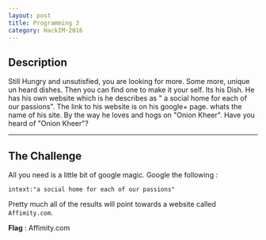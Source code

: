```yaml
---
layout: post
title: Programming 3
category: HackIM-2016
---
```


## Description
  Still Hungry and unsutisfied, you are looking for more. Some more, unique un heard dishes.  Then you can find one to make it your self. Its his Dish. He has his own website which is he  describes as " a social home for each of our passions". The link to his website is on his google+ page. whats the name of his site. By the way he loves and hogs on "Onion Kheer". Have you heard of "Onion Kheer"?

---

## The Challenge

  All you need is a little bit of google magic. Google the following :

    intext:"a social home for each of our passions"

  Pretty much all of the results will point towards a website called `Affimity.com`.

  **Flag** : Affimity.com

